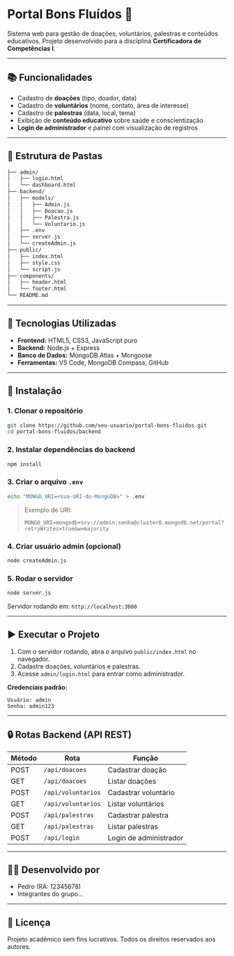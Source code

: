 # Portal Bons Fluídos 🌸

Sistema web para gestão de doações, voluntários, palestras e conteúdos educativos.
Projeto desenvolvido para a disciplina **Certificadora de Competências I**.

---

## 📚 Funcionalidades

- Cadastro de **doações** (tipo, doador, data)
- Cadastro de **voluntários** (nome, contato, área de interesse)
- Cadastro de **palestras** (data, local, tema)
- Exibição de **conteúdo educativo** sobre saúde e conscientização
- **Login de administrador** e painel com visualização de registros

---

## 📁 Estrutura de Pastas

```bash
├── admin/
│   ├── login.html
│   └── dashboard.html
├── backend/
│   ├── models/
│   │   ├── Admin.js
│   │   ├── Doacao.js
│   │   ├── Palestra.js
│   │   └── Voluntario.js
│   ├── .env
│   ├── server.js
│   └── createAdmin.js
├── public/
│   ├── index.html
│   ├── style.css
│   └── script.js
├── components/
│   ├── header.html
│   └── footer.html
└── README.md
```

---

## 🧪 Tecnologias Utilizadas

- **Frontend:** HTML5, CSS3, JavaScript puro
- **Backend:** Node.js + Express
- **Banco de Dados:** MongoDB Atlas + Mongoose
- **Ferramentas:** VS Code, MongoDB Compass, GitHub

---

## 🧰 Instalação

### 1. Clonar o repositório
```bash
git clone https://github.com/seu-usuario/portal-bons-fluidos.git
cd portal-bons-fluidos/backend
```

### 2. Instalar dependências do backend
```bash
npm install
```

### 3. Criar o arquivo `.env`
```bash
echo "MONGO_URI=<sua-URI-do-MongoDB>" > .env
```

> Exemplo de URI:
> ```
> MONGO_URI=mongodb+srv://admin:senha@cluster0.mongodb.net/portal?retryWrites=true&w=majority
> ```

### 4. Criar usuário admin (opcional)
```bash
node createAdmin.js
```

### 5. Rodar o servidor
```bash
node server.js
```

Servidor rodando em: `http://localhost:3000`

---

## ▶️ Executar o Projeto

1. Com o servidor rodando, abra o arquivo `public/index.html` no navegador.
2. Cadastre doações, voluntários e palestras.
3. Acesse `admin/login.html` para entrar como administrador.

**Credenciais padrão:**
```
Usuário: admin
Senha: admin123
```

---

## 🔒 Rotas Backend (API REST)

| Método | Rota                    | Função                       |
|--------|-------------------------|------------------------------|
| POST   | `/api/doacoes`         | Cadastrar doação             |
| GET    | `/api/doacoes`         | Listar doações               |
| POST   | `/api/voluntarios`     | Cadastrar voluntário         |
| GET    | `/api/voluntarios`     | Listar voluntários           |
| POST   | `/api/palestras`       | Cadastrar palestra           |
| GET    | `/api/palestras`       | Listar palestras             |
| POST   | `/api/login`           | Login de administrador       |

---

## 👨‍💻 Desenvolvido por

- Pedro (RA: 12345678)
- Integrantes do grupo...

---

## 📄 Licença

Projeto acadêmico sem fins lucrativos. Todos os direitos reservados aos autores.
